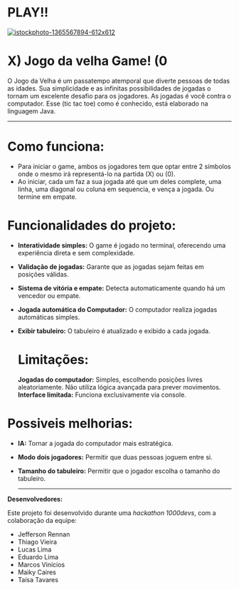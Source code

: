 # PLAY!!

[    ![istockphoto-1365567894-612x612](https://github.com/user-attachments/assets/7c0c13f1-064a-421e-858e-b71b9de3dff6)
](https://www.google.com/imgres?imgurl=https%3A%2F%2Fmedia.istockphoto.com%2Fid%2F1455657204%2Fpt%2Fvetorial%2Fvector-hand-drawn-noughts-and-crosses.jpg%3Fs%3D612x612%26w%3D0%26k%3D20%26c%3DDNrNjAS1liYyLs7OBR58l6Fk3o-PQRq7bG2k82Xpr78%3D&tbnid=igUthU6ggv5q3M&vet=10CAQQxiAoAmoXChMI-NGCtOOoigMVAAAAAB0AAAAAEAY..i&imgrefurl=https%3A%2F%2Fwww.istockphoto.com%2Fbr%2Ffotos%2Fjogo-da-velha&docid=sC2AGYQwYQbUAM&w=612&h=612&itg=1&q=foto%20de%20jogo%20da%20velha%20jpg&ved=0CAQQxiAoAmoXChMI-NGCtOOoigMVAAAAAB0AAAAAEAY)



 
 #                                     X) Jogo da velha Game! (0
   O Jogo da Velha é um passatempo atemporal que diverte pessoas de todas as idades. Sua simplicidade e as infinitas possibilidades de jogadas o tornam um excelente desafio para os jogadores. As jogadas é você contra o computador. Esse (tic tac toe) como é conhecido, está elaborado na linguagem Java.

  ---

# **Como funciona:**

   - Para iniciar o game, ambos os jogadores tem que optar entre 2 símbolos onde o mesmo irá representá-lo na partida (X) ou (0).
   - Ao iniciar, cada um faz a sua jogada até que um deles complete, uma linha, uma diagonal ou coluna em sequencia, e vença a jogada. Ou termine em empate.
     

 # **Funcionalidades do projeto:**

- **Interatividade simples:** O game é jogado no terminal, oferecendo uma experiência direta e sem complexidade.
- **Validação de jogadas:** Garante que as jogadas sejam feitas em posições válidas.
- **Sistema de vitória e empate:** Detecta automaticamente quando há um vencedor ou empate.
- **Jogada automática do Computador:** O computador realiza jogadas automáticas simples.
- **Exibir tabuleiro:** O tabuleiro é atualizado e exibido a cada jogada.

  # **Limitações:**

  **Jogadas do computador:** Simples, escolhendo posições livres aleatoriamente. Não utiliza lógica avançada para prever movimentos.
**Interface limitada:** Funciona exclusivamente via console.

 # **Possiveis melhorias:**

 - **IA:** Tornar a jogada do computador mais estratégica.
 - **Modo dois jogadores:** Permitir que duas pessoas joguem entre si.
- **Tamanho do tabuleiro:** Permitir que o jogador escolha o tamanho do tabuleiro.

  ---
**Desenvolvedores:**

   Este projeto foi desenvolvido durante uma *hackathon 1000devs*, com a colaboração da equipe:

* Jefferson Rennan
* Thiago Vieira
* Lucas Lima
* Eduardo Lima
* Marcos Vinícios
* Maiky Caires
* Taísa Tavares
